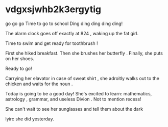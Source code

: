 # vdgxsjwhb2k3ergytig
go go go 
Time to go to school
Ding ding ding ding ding!

The alarm clock goes off exactly at 
824
, waking up the 
fat
 girl.

Time to 
swim
 and get ready for 
toothbrush
!

First she 
hiked
 breakfast. Then she brushes her 
butterfly
. Finally, she puts on her shoes.

Ready to go!

Carrying her 
elavator
 in case of 
sweat shirt
, she 
adroitly
 walks out to the 
chicken
 and waits for the 
noun
.

Today is going to be a good day! She's excited to learn: mathematics, 
astrology
, grammar, and 
useless Divion
. Not to mention recess!

She can't wait to see her 
sunglasses
 and tell them about the 
dark
 
lyirc
 she did yesterday.

